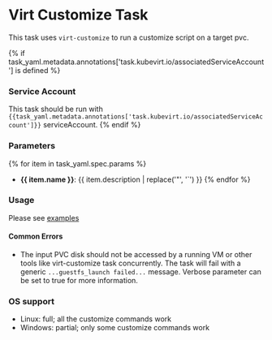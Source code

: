 # Virt Customize Task

This task uses `virt-customize` to run a customize script on a target pvc.

{% if task_yaml.metadata.annotations['task.kubevirt.io/associatedServiceAccount'] is defined %}
### Service Account

This task should be run with `{{task_yaml.metadata.annotations['task.kubevirt.io/associatedServiceAccount']}}` serviceAccount.
{% endif %}

### Parameters

{% for item in task_yaml.spec.params %}
- **{{ item.name }}**: {{ item.description | replace('"', '`') }}
{% endfor %}


### Usage

Please see [examples](examples)

#### Common Errors

- The input PVC disk should not be accessed by a running VM or other tools like virt-customize task concurrently.
The task will fail with a generic `...guestfs_launch failed...` message.
Verbose parameter can be set to true for more information.

### OS support

- Linux: full; all the customize commands work
- Windows: partial; only some customize commands work
